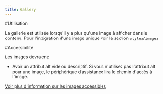 ```yaml
---
title: Gallery
---
```


#Utilisation

La gallerie est utilisée lorsqu'il y a plus qu'une image à afficher dans le contenu.
Pour l'intégration d'une image unique voir la section <code>styles/images</code>

#Accessibilité 

Les images devraient:

* Avoir un attribut alt vide ou descriptif.
  Si vous n'utilisez pas l'attribut alt pour une image, le périphérique d'assistance lira le chemin d'accès à l'image.

[Voir plus d'information sur les images accessibles](https://webaim.org/techniques/images/)